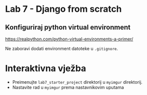 # Lab 7 - Django from scratch

## Konfiguriraj python virtual environment 

https://realpython.com/python-virtual-environments-a-primer/

Ne zaboravi dodati environment datoteke u ` .gitignore `.


#  Interaktivna vježba

- Preimenujte `lab7_starter_project` direktorij u `myimgur` direktorij.
- Nastavite rad u `myimgur` prema nastavnikovim uputama

